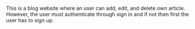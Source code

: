 This is a blog website where an user can add, edit, and delete own article. However, the user must authenticate through sign in and if not then first the user has to sign up.